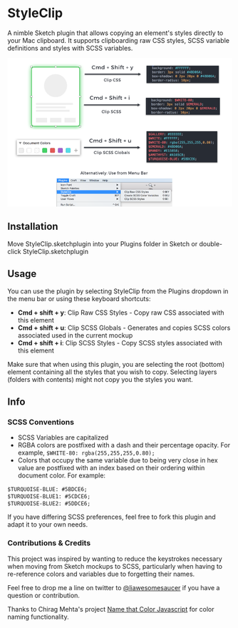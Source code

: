 # StyleClip

A nimble Sketch plugin that allows copying an element's styles directly to your Mac clipboard. It supports clipboarding raw CSS styles, SCSS variable definitions and styles with SCSS variables.

![](images/demo.png)

## Installation

Move StyleClip.sketchplugin into your Plugins folder in Sketch or double-click StyleClip.sketchplugin

## Usage

You can use the plugin by selecting StyleClip from the Plugins dropdown in the menu bar or using these keyboard shortcuts:

* **Cmd + shift + y**: Clip Raw CSS Styles - Copy raw CSS associated with this element
* **Cmd + shift + u**: Clip SCSS Globals - Generates and copies SCSS colors associated used in the current mockup
* **Cmd + shift + i**: Clip SCSS Styles - Copy SCSS styles associated with this element

Make sure that when using this plugin, you are selecting the root (bottom) element containing all the styles that you wish to copy. Selecting layers (folders with contents) might not copy you the styles you want.

## Info

### SCSS Conventions

* SCSS Variables are capitalized
* RGBA colors are postfixed with a dash and their percentage opacity. For example, `$WHITE-80: rgba(255,255,255,0.80);`
* Colors that occupy the same variable due to being very close in hex value are postfixed with an index based on their ordering within document color. For example:

```
$TURQUOISE-BLUE: #5BDCE6;
$TURQUOISE-BLUE1: #5CDCE6;
$TURQUOISE-BLUE2: #5DDCE6;
```

If you have differing SCSS preferences, feel free to fork this plugin and adapt it to your own needs.

### Contributions & Credits

This project was inspired by wanting to reduce the keystrokes necessary when moving from Sketch mockups to SCSS, particularly when having to re-reference colors and variables due to forgetting their names.

Feel free to drop me a line on twitter to [@liawesomesaucer](https://twitter.com/liawesomesaucer) if you have a question or contribution.

Thanks to Chirag Mehta's project [Name that Color Javascript](http://chir.ag/projects/ntc) for color naming functionality.
